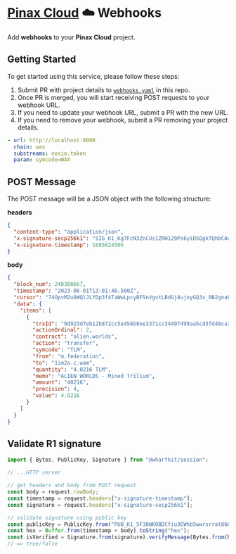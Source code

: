 # [Pinax Cloud](https://pinax.network/) ☁️ Webhooks

Add **webhooks** to your **Pinax Cloud** project.

## Getting Started

To get started using this service, please follow these steps:

1. Submit PR with project details to [`webhooks.yaml`](webhooks.yml) in this repo.
2. Once PR is merged, you will start receiving POST requests to your webhook URL.
3. If you need to update your webhook URL, submit a PR with the new URL.
4. If you need to remove your webhook, submit a PR removing your project details.

```yaml
- url: http://localhost:8000
  chain: wax
  substreams: eosio.token
  param: symcode=WAX
```

## POST Message

The POST message will be a JSON object with the following structure:

**headers**

```json
{
  "content-type": "application/json",
  "x-signature-secp256k1": "SIG_K1_Kg7FcN3ZnCUs1ZRH129Ps6yiDSQgkTQhbCAugH7AGKkpQaumLXw5yZ4S7vahcqWt44RBgHrCCmSWfKCih8AZ99aMU68PDs",
  "x-signature-timestamp": 1685624506
}
```

**body**

```json
{
  "block_num": 248308667,
  "timestamp": "2023-06-01T13:01:46.500Z",
  "cursor": "74OpvM2u8WQlJLYDp3f4TaWwLpcyBF5nVgvtLBdGj4ujoyGQ3s_0B2gnaBmFw__wj0S_T12tit_PRX9588FTuNPrxusyvyc7R30vkd29qLDuLPr7MQ9NJb0xDuOJaovRWTjfYQrzebID6tWyaaCMZURmYsAjfmG1hj1ZpoxTcKQQ7HVmwW_6dJrU0_uWpIATrep0RbLwlSmrB2EvKkxfa8XWZfTOtjslMXU=",
  "data": {
    "items": [
      {
        "trxId": "9d923d7eb12b872cc5e456b8ee3371cc34497499aa5cd3fd48ca375ea048683a",
        "actionOrdinal": 2,
        "contract": "alien.worlds",
        "action": "transfer",
        "symcode": "TLM",
        "from": "m.federation",
        "to": "1im2a.c.wam",
        "quantity": "4.0216 TLM",
        "memo": "ALIEN WORLDS - Mined Trilium",
        "amount": "40216",
        "precision": 4,
        "value": 4.0216
      }
    ]
  }
}
```

## Validate R1 signature

```typescript
import { Bytes, PublicKey, Signature } from "@wharfkit/session";

// ...HTTP server

// get headers and body from POST request
const body = request.rawBody;
const timestamp = request.headers["x-signature-timestamp"];
const signature = request.headers["x-signature-secp256k1"];

// validate signature using public key
const publicKey = PublicKey.from("PUB_K1_5F38WK8BDCfiu3EWhb5wwrsrrat86GhVEyXp33NbDTB8DgtG4B");
const hex = Buffer.from(timestamp + body).toString("hex");
const isVerified = Signature.from(signature).verifyMessage(Bytes.from(hex), publicKey);
// => true/false
```